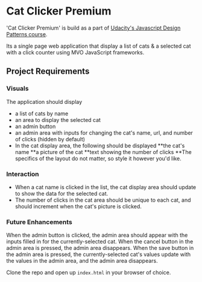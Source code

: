 # Cat Clicker Premium

'Cat Clicker Premium' is build as a part of [Udacity's Javascript Design Patterns course](https://www.udacity.com/course/javascript-design-patterns--ud989).

Its a single page web application that display a list of cats &amp; a selected cat with a click counter using MVO JavaScript frameworks.
 
## Project Requirements
### Visuals
 The application should display
* a list of cats by name
* an area to display the selected cat
* an admin button
* an admin area with inputs for changing the cat's name, url, and number of clicks (hidden by default)
* In the cat display area, the following should be displayed
   **the cat's name
   **a picture of the cat
   **text showing the number of clicks
   **The specifics of the layout do not matter, so style it however you'd like.

### Interaction
* When a cat name is clicked in the list, the cat display area should update to show the data for the selected cat.
* The number of clicks in the cat area should be unique to each cat, and should increment when the cat's picture is clicked.

### Future Enhancements
When the admin button is clicked, the admin area should appear with the inputs filled in for the currently-selected cat.
When the cancel button in the admin area is pressed, the admin area disappears.
When the save button in the admin area is pressed, the currently-selected cat's values update with the values in the admin area, and the admin area disappears.

Clone the repo and open up `index.html` in your browser of choice.
